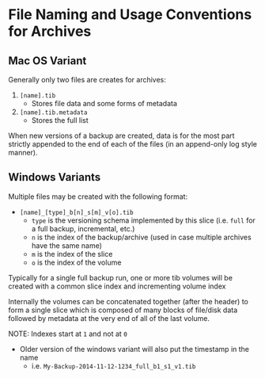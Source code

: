 File Naming and Usage Conventions for Archives
==============================================


Mac OS Variant
--------------

Generally only two files are creates for archives:
1. `[name].tib`
	- Stores file data and some forms of metadata
2. `[name].tib.metadata`
	- Stores the full list

When new versions of a backup are created, data is for the most part strictly appended to the end of each of the files (in an append-only log style manner). 


Windows Variants
----------------

Multiple files may be created with the following format:
- `[name]_[type]_b[n]_s[m]_v[o].tib`
	- `type` is the versioning schema implemented by this slice (i.e. `full` for a full backup, incremental, etc.)
	- `n` is the index of the backup/archive (used in case multiple archives have the same name)
	- `m` is the index of the slice
	- `o` is the index of the volume

Typically for a single full backup run, one or more tib volumes will be created with a common slice index and incrementing volume index

Internally the volumes can be concatenated together (after the header) to form a single slice which is composed of many blocks of file/disk data followed by metadata at the very end of all of the last volume.

NOTE: Indexes start at `1` and not at `0`

- Older version of the windows variant will also put the timestamp in the name
	- i.e. `My-Backup-2014-11-12-1234_full_b1_s1_v1.tib`